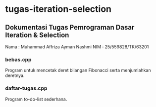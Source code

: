 # tugas-iteration-selection
Dokumentasi Tugas Pemrograman Dasar Iteration & Selection
---------------------------------------------------------
Nama    : Muhammad Affriza Ayman Nashmi
NIM     : 25/559828/TK/63201

### bebas.cpp
Program untuk mencetak deret bilangan Fibonacci serta menjumlahkan deretnya.
### daftar-tugas.cpp
Program to-do-list sederhana.
